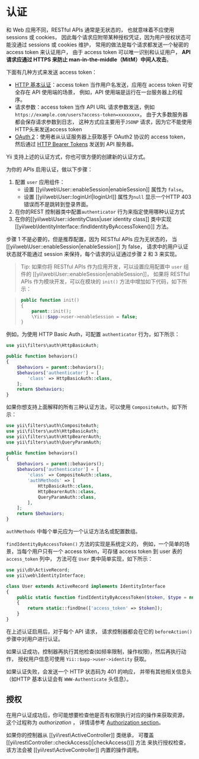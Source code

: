 认证
==============

和 Web 应用不同，RESTful APIs 通常是无状态的，
也就意味着不应使用 sessions 或 cookies，
因此每个请求应附带某种授权凭证，因为用户授权状态可能没通过 sessions 或 cookies 维护，
常用的做法是每个请求都发送一个秘密的 access token 来认证用户，
由于 access token 可以唯一识别和认证用户，
**API 请求应通过 HTTPS 来防止 man-in-the-middle（MitM）中间人攻击**。

下面有几种方式来发送 access token：

* [HTTP 基本认证](http://en.wikipedia.org/wiki/Basic_access_authentication)：access token
  当作用户名发送，应用在 access token 可安全存在 API 使用端的场景，
  例如，API 使用端是运行在一台服务器上的程序。
* 请求参数：access token 当作 API URL 请求参数发送，例如
  `https://example.com/users?access-token=xxxxxxxx`，
  由于大多数服务器都会保存请求参数到日志，
  这种方式应主要用于`JSONP` 请求，因为它不能使用HTTP头来发送access token 
* [OAuth 2](http://oauth.net/2/)：使用者从认证服务器上获取基于 OAuth2 协议的 access token，
  然后通过 [HTTP Bearer Tokens](https://datatracker.ietf.org/doc/html/rfc6750) 
  发送到 API 服务器。

Yii 支持上述的认证方式，你也可很方便的创建新的认证方式。

为你的 APIs 启用认证，做以下步骤：

1. 配置 `user` 应用组件：
   - 设置 [[yii\web\User::enableSession|enableSession]] 属性为 `false`。
   - 设置 [[yii\web\User::loginUrl|loginUrl]] 属性为`null` 显示一个HTTP 403 错误而不是跳转到登录界面。
2. 在你的REST 控制器类中配置`authenticator` 
   行为来指定使用哪种认证方式
3. 在你的[[yii\web\User::identityClass|user identity class]] 类中实现 [[yii\web\IdentityInterface::findIdentityByAccessToken()]] 方法。

步骤 1 不是必要的，但是推荐配置，因为 RESTful APIs 应为无状态的，
当 [[yii\web\User::enableSession|enableSession]] 为 false，
请求中的用户认证状态就不能通过 session 来保持，每个请求的认证通过步骤 2 和 3 来实现。

> Tip: 如果你将 RESTful APIs 作为应用开发，可以设置应用配置中 `user` 组件的
> [[yii\web\User::enableSession|enableSession]]，
> 如果将 RESTful APIs 作为模块开发，可以在模块的 `init()` 方法中增加如下代码，如下所示：

> ```php
> public function init()
> {
>     parent::init();
>     \Yii::$app->user->enableSession = false;
> }
> ```

例如，为使用 HTTP Basic Auth，可配置 `authenticator` 行为，如下所示：

```php
use yii\filters\auth\HttpBasicAuth;

public function behaviors()
{
    $behaviors = parent::behaviors();
    $behaviors['authenticator'] = [
        'class' => HttpBasicAuth::class,
    ];
    return $behaviors;
}
```

如果你想支持上面解释的所有三种认证方法，可以使用 `CompositeAuth`，如下所示：

```php
use yii\filters\auth\CompositeAuth;
use yii\filters\auth\HttpBasicAuth;
use yii\filters\auth\HttpBearerAuth;
use yii\filters\auth\QueryParamAuth;

public function behaviors()
{
    $behaviors = parent::behaviors();
    $behaviors['authenticator'] = [
        'class' => CompositeAuth::class,
        'authMethods' => [
            HttpBasicAuth::class,
            HttpBearerAuth::class,
            QueryParamAuth::class,
        ],
    ];
    return $behaviors;
}
```

`authMethods` 中每个单元应为一个认证方法名或配置数组。


`findIdentityByAccessToken()` 方法的实现是系统定义的，
例如，一个简单的场景，当每个用户只有一个 access token，可存储 access token 到 user 表的 `access_token` 列中，
方法可在 `User` 类中简单实现，如下所示：

```php
use yii\db\ActiveRecord;
use yii\web\IdentityInterface;

class User extends ActiveRecord implements IdentityInterface
{
    public static function findIdentityByAccessToken($token, $type = null)
    {
        return static::findOne(['access_token' => $token]);
    }
}
```

在上述认证启用后，对于每个 API 请求，
请求控制器都会在它的 `beforeAction()` 步骤中对用户进行认证。

如果认证成功，控制器再执行其他检查(如频率限制，操作权限)，然后再执行动作，
授权用户信息可使用 `Yii::$app->user->identity` 获取。

如果认证失败，会发送一个 HTTP 状态码为 401 的响应，
并带有其他相关信息头（如HTTP 基本认证会有 `WWW-Authenticate` 头信息）。


## 授权 <span id="authorization"></span>

在用户认证成功后，你可能想要检查他是否有权限执行对应的操作来获取资源，
这个过程称为 *authorization* ，
详情请参考 [Authorization section](security-authorization.md)。

如果你的控制器从 [[yii\rest\ActiveController]] 类继承，
可覆盖 [[yii\rest\Controller::checkAccess()|checkAccess()]] 方法
来执行授权检查，该方法会被 [[yii\rest\ActiveController]] 内置的操作调用。
